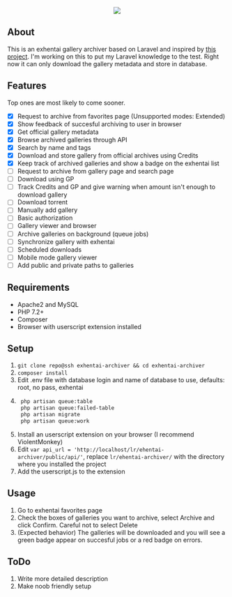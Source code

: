 <p align="center"><img src="https://i.kym-cdn.com/photos/images/newsfeed/001/516/619/f59.png"></p>

## About
This is an exhentai gallery archiver based on Laravel and inspired by [this project](https://github.com/Sn0wCrack/ExHen-Archive). I'm working on this to put my Laravel knowledge to the test. Right now it can only download the gallery metadata and store in database. 

## Features
Top ones are most likely to come sooner.

- [x] Request to archive from favorites page (Unsupported modes: Extended)
- [x] Show feedback of succesful archiving to user in browser 
- [x] Get official gallery metadata 
- [x] Browse archived galleries through API
- [x] Search by name and tags 
- [x] Download and store gallery from official archives using Credits
- [x] Keep track of archived galleries and show a badge on the exhentai list
- [ ] Request to archive from gallery page and search page 
- [ ] Download using GP
- [ ] Track Credits and GP and give warning when amount isn't enough to download gallery
- [ ] Download torrent
- [ ] Manually add gallery
- [ ] Basic authorization
- [ ] Gallery viewer and browser
- [ ] Archive galleries on background (queue jobs)
- [ ] Synchronize gallery with exhentai
- [ ] Scheduled downloads
- [ ] Mobile mode gallery viewer
- [ ] Add public and private paths to galleries

## Requirements
- Apache2 and MySQL
- PHP 7.2+
- Composer
- Browser with userscript extension installed

## Setup
1. `git clone repo@ssh exhentai-archiver && cd exhentai-archiver`
2. `composer install`
3. Edit .env file with database login and name of database to use, defaults: root, no pass, exhentai
4. ```bash
	php artisan queue:table 
	php artisan queue:failed-table
	php artisan migrate
	php artisan queue:work
	```
5. Install an userscript extension on your browser (I recommend ViolentMonkey)
6. Edit `var api_url = 'http://localhost/lr/ehentai-archiver/public/api/'`, replace `lr/ehentai-archiver/` with the directory where you installed the project
7. Add the userscript.js to the extension

## Usage
1. Go to exhentai favorites page
2. Check the boxes of galleries you want to archive, select Archive and click Confirm. Careful not to select Delete
3. (Expected behavior) The galleries will be downloaded and you will see a green badge appear on succesful jobs or a red badge on errors.

## ToDo
1. Write more detailed description
2. Make noob friendly setup